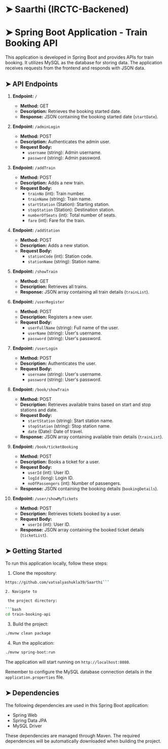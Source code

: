 <!-- ⚠️ This README has been generated from the file(s) "blueprint.md" ⚠️-->


# ➤ Saarthi (IRCTC-Backened)

# ➤ Spring Boot Application - Train Booking API

This application is developed in Spring Boot and provides APIs for train booking. It utilizes MySQL as the database for storing data. The application receives requests from the frontend and responds with JSON data.




## ➤ API Endpoints

1. **Endpoint:** `/`
   - **Method:** GET
   - **Description:** Retrieves the booking started date.
   - **Response:** JSON containing the booking started date (`startDate`).

2. **Endpoint:** `/adminLogin`
   - **Method:** POST
   - **Description:** Authenticates the admin user.
   - **Request Body:**
     - `username` (string): Admin username.
     - `password` (string): Admin password.

3. **Endpoint:** `/addTrain`
   - **Method:** POST
   - **Description:** Adds a new train.
   - **Request Body:**
     - `trainNo` (int): Train number.
     - `trainName` (string): Train name.
     - `startStation` (Station): Starting station.
     - `stopStation` (Station): Destination station.
     - `numberOfSeats` (int): Total number of seats.
     - `fare` (int): Fare for the train.

4. **Endpoint:** `/addStation`
   - **Method:** POST
   - **Description:** Adds a new station.
   - **Request Body:**
     - `stationCode` (int): Station code.
     - `stationName` (string): Station name.

5. **Endpoint:** `/showTrain`
   - **Method:** GET
   - **Description:** Retrieves all trains.
   - **Response:** JSON array containing all train details (`trainList`).

6. **Endpoint:** `/userRegister`
   - **Method:** POST
   - **Description:** Registers a new user.
   - **Request Body:**
     - `userFullName` (string): Full name of the user.
     - `userName` (string): User's username.
     - `password` (string): User's password.

7. **Endpoint:** `/userLogin`
   - **Method:** POST
   - **Description:** Authenticates the user.
   - **Request Body:**
     - `username` (string): User's username.
     - `password` (string): User's password.

8. **Endpoint:** `/book/showTrain`
   - **Method:** POST
   - **Description:** Retrieves available trains based on start and stop stations and date.
   - **Request Body:**
     - `startStation` (string): Start station name.
     - `stopStation` (string): Stop station name.
     - `date` (Date): Date of travel.
   - **Response:** JSON array containing available train details (`trainList`).

9. **Endpoint:** `/book/ticketBooking`
   - **Method:** POST
   - **Description:** Books a ticket for a user.
   - **Request Body:**
     - `userId` (int): User ID.
     - `logId` (long): Login ID.
     - `noOfPassengers` (int): Number of passengers.
   - **Response:** JSON containing the booking details (`bookingDetails`).

10. **Endpoint:** `/user/showMyTickets`
    - **Method:** POST
    - **Description:** Retrieves tickets booked by a user.
    - **Request Body:**
      - `userId` (int): User ID.
    - **Response:** JSON array containing the booked ticket details (`ticketList`).



## ➤ Getting Started

To run this application locally, follow these steps:

1. Clone the repository:

```bash
https://github.com/vatsalyashukla39/Saarthi```

2. Navigate to

 the project directory:

```bash
cd train-booking-api
```

3. Build the project:

```bash
./mvnw clean package
```

4. Run the application:

```bash
./mvnw spring-boot:run
```

The application will start running on `http://localhost:8080`.

Remember to configure the MySQL database connection details in the `application.properties` file.



## ➤ Dependencies

The following dependencies are used in this Spring Boot application:

- Spring Web
- Spring Data JPA
- MySQL Driver

These dependencies are managed through Maven. The required dependencies will be automatically downloaded when building the project.
